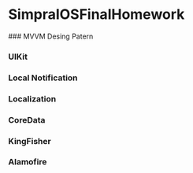 # SimpraIOSFinalHomework
### MVVM Desing Patern
### UIKit
### Local Notification
### Localization
### CoreData
### KingFisher
### Alamofire

